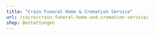 ```yaml
---
title: "Crain Funeral Home & Cremation Service"
url: /cairo/crain-funeral-home-und-cremation-service/
shop: Bestattungen
---
```

